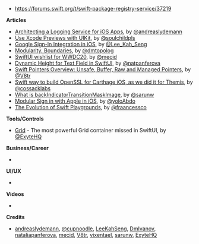 - https://forums.swift.org/t/swift-package-registry-service/37219

**Articles**

* [Architecting a Logging Service for iOS Apps](https://andreaslydemann.com/architecting-a-logging-service-for-ios-apps/), by [@andreaslydemann](https://twitter.com/andreaslydemann)
* [Use Xcode Previews with UIKit](https://fluffy.es/xcode-previews-uikit/), by [@soulchildpls](https://twitter.com/soulchildpls)
* [Google Sign-In Integration in iOS](https://swiftsenpai.com/development/google-sign-in-integration/), by [@Lee_Kah_Seng](https://twitter.com/Lee_Kah_Seng)
* [Modularity. Boundaries](https://dmtopolog.com/modularity-1-boundaries/), by [@dmtopolog](https://twitter.com/dmtopolog)
* [SwiftUI wishlist for WWDC20](https://swiftwithmajid.com/2020/06/10/swiftui-wishlist-for-wwdc20/), by [@mecid](https://twitter.com/mecid)
* [Dynamic Height for Text Field in SwiftUI](https://lostmoa.com/blog/DynamicHeightForTextFieldInSwiftUI/), by [@natpanferova](https://twitter.com/natpanferova)
* [Swift Pointers Overview: Unsafe, Buffer, Raw and Managed Pointers](https://www.vadimbulavin.com/swift-pointers-overview-unsafe-buffer-raw-and-managed-pointers/), by [@V8tr](https://twitter.com/V8tr)
* [Swift way to build OpenSSL for Carthage iOS, as we did it for Themis](https://www.cossacklabs.com/blog/openssl-for-carthage-for-themis), by [@cossacklabs](https://twitter.com/cossacklabs)
* [What is backIndicatorTransitionMaskImage](https://sarunw.com/posts/what-is-backindicatortransitionmaskimage/), by [@sarunw](https://twitter.com/sarunw)
* [Modular Sign in with Apple in iOS](https://blog.usejournal.com/modular-sign-in-with-apple-in-ios-d18ad913aa47), by [@yoloAbdo](https://twitter.com/yoloAbdo)
* [The Evolution of Swift Playgrounds](https://medium.com/@francesco_/the-evolution-of-swift-playgrounds-39bf168be8f), by [@fraancessco](https://twitter.com/fraancessco)

**Tools/Controls**

* [Grid](https://github.com/exyte/Grid) - The most powerful Grid container missed in SwiftUI, by [@ExyteHQ](https://twitter.com/ExyteHQ)

**Business/Career**

*

**UI/UX**

*

**Videos**

*

**Credits**

* [andreaslydemann](https://github.com/andreaslydemann), [@cupnoodle](https://github.com/cupnoodle), [LeeKahSeng](https://github.com/LeeKahSeng), [DmIvanov](https://github.com/DmIvanov), [nataliapanferova](https://github.com/nataliapanferova), [mecid](https://github.com/mecid), [V8tr](https://github.com/V8tr), [vixentael](https://github.com/vixentael), [sarunw](https://github.com/sarunw), [ExyteHQ](https://github.com/exyte)
